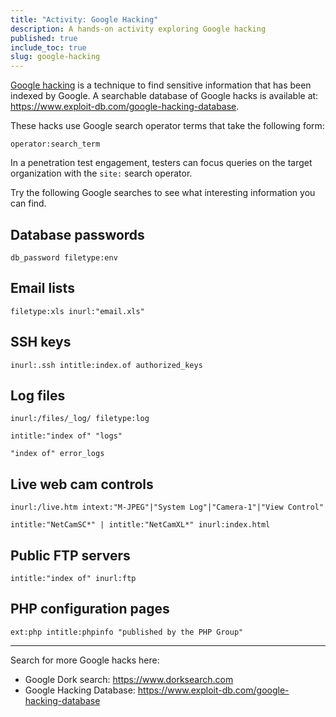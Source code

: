 ```yaml
---
title: "Activity: Google Hacking"
description: A hands-on activity exploring Google hacking
published: true
include_toc: true
slug: google-hacking
---
```


[Google hacking](https://en.wikipedia.org/wiki/Google_hacking) is a technique to find sensitive information that has been indexed by Google. A searchable database of Google hacks is available at: <https://www.exploit-db.com/google-hacking-database>.

These hacks use Google search operator terms that take the following form:

```
operator:search_term 
```

In a penetration test engagement, testers can focus queries on the target organization with the `site:` search operator.

Try the following Google searches to see what interesting information you can find.


## Database passwords

```
db_password filetype:env
```

## Email lists

```
filetype:xls inurl:"email.xls"
```

## SSH keys

```
inurl:.ssh intitle:index.of authorized_keys
```

## Log files

```
inurl:/files/_log/ filetype:log
```

```
intitle:"index of" "logs"
```

```
"index of" error_logs
```

## Live web cam controls

```
inurl:/live.htm intext:"M-JPEG"|"System Log"|"Camera-1"|"View Control"
```

```
intitle:"NetCamSC*" | intitle:"NetCamXL*" inurl:index.html
```

## Public FTP servers

```
intitle:"index of" inurl:ftp
```

## PHP configuration pages

```
ext:php intitle:phpinfo "published by the PHP Group"
```

---

Search for more Google hacks here:

* Google Dork search: <https://www.dorksearch.com>
* Google Hacking Database: <https://www.exploit-db.com/google-hacking-database>